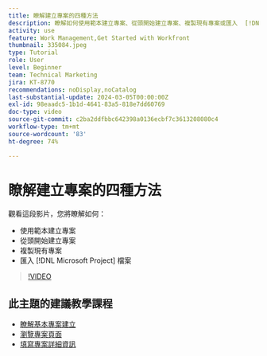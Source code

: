 ```yaml
---
title: 瞭解建立專案的四種方法
description: 瞭解如何使用範本建立專案、從頭開始建立專案、複製現有專案或匯入  [!DNL Microsoft Project]  檔案。
activity: use
feature: Work Management,Get Started with Workfront
thumbnail: 335084.jpeg
type: Tutorial
role: User
level: Beginner
team: Technical Marketing
jira: KT-8770
recommendations: noDisplay,noCatalog
last-substantial-update: 2024-03-05T00:00:00Z
exl-id: 98eaadc5-1b1d-4641-83a5-818e7dd60769
doc-type: video
source-git-commit: c2ba2ddfbbc642398a0136ecbf7c3613208080c4
workflow-type: tm+mt
source-wordcount: '83'
ht-degree: 74%

---
```


# 瞭解建立專案的四種方法

觀看這段影片，您將瞭解如何：

* 使用範本建立專案
* 從頭開始建立專案
* 複製現有專案
* 匯入 [!DNL Microsoft Project] 檔案

>[!VIDEO](https://video.tv.adobe.com/v/335084/?quality=12&learn=on)

## 此主題的建議教學課程

* [瞭解基本專案建立](https://experienceleague.adobe.com/en/docs/workfront-learn/tutorials-workfront/manage-work/projects/understand-basic-project-creation)
* [瀏覽專案頁面](https://experienceleague.adobe.com/en/docs/workfront-learn/tutorials-workfront/manage-work/projects/navigate-the-project-page)
* [填寫專案詳細資訊](https://experienceleague.adobe.com/en/docs/workfront-learn/tutorials-workfront/manage-work/projects/fill-in-the-project-details)

